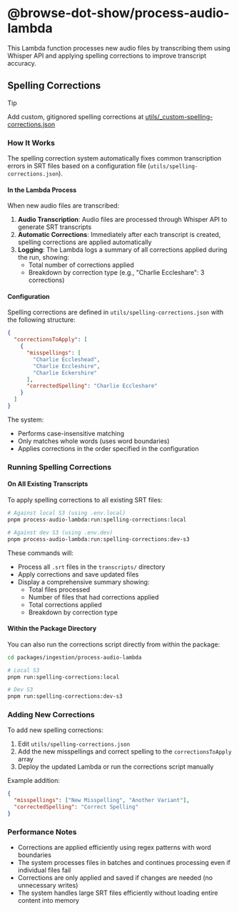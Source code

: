 # @browse-dot-show/process-audio-lambda

This Lambda function processes new audio files by transcribing them using Whisper API and applying spelling corrections to improve transcript accuracy.

## Spelling Corrections

> [!TIP]
> Add custom, gitignored spelling corrections at [utils/_custom-spelling-corrections.json](./utils/_custom-spelling-corrections.json)

### How It Works

The spelling correction system automatically fixes common transcription errors in SRT files based on a configuration file (`utils/spelling-corrections.json`). 

#### In the Lambda Process

When new audio files are transcribed:

1. **Audio Transcription**: Audio files are processed through Whisper API to generate SRT transcripts
2. **Automatic Corrections**: Immediately after each transcript is created, spelling corrections are applied automatically
3. **Logging**: The Lambda logs a summary of all corrections applied during the run, showing:
   - Total number of corrections applied
   - Breakdown by correction type (e.g., "Charlie Eccleshare": 3 corrections)

#### Configuration

Spelling corrections are defined in `utils/spelling-corrections.json` with the following structure:

```json
{
  "correctionsToApply": [
    {
      "misspellings": [
        "Charlie Eccleshead",
        "Charlie Eccleshire",
        "Charlie Eckershire"
      ],
      "correctedSpelling": "Charlie Eccleshare"
    }
  ]
}
```

The system:
- Performs case-insensitive matching
- Only matches whole words (uses word boundaries)
- Applies corrections in the order specified in the configuration

### Running Spelling Corrections

#### On All Existing Transcripts

To apply spelling corrections to all existing SRT files:

```bash
# Against local S3 (using .env.local)
pnpm process-audio-lambda:run:spelling-corrections:local

# Against dev S3 (using .env.dev)
pnpm process-audio-lambda:run:spelling-corrections:dev-s3
```

These commands will:
- Process all `.srt` files in the `transcripts/` directory
- Apply corrections and save updated files
- Display a comprehensive summary showing:
  - Total files processed
  - Number of files that had corrections applied
  - Total corrections applied
  - Breakdown by correction type

#### Within the Package Directory

You can also run the corrections script directly from within the package:

```bash
cd packages/ingestion/process-audio-lambda

# Local S3
pnpm run:spelling-corrections:local

# Dev S3  
pnpm run:spelling-corrections:dev-s3
```

### Adding New Corrections

To add new spelling corrections:

1. Edit `utils/spelling-corrections.json`
2. Add the new misspellings and correct spelling to the `correctionsToApply` array
3. Deploy the updated Lambda or run the corrections script manually

Example addition:
```json
{
  "misspellings": ["New Misspelling", "Another Variant"],
  "correctedSpelling": "Correct Spelling"
}
```

### Performance Notes

- Corrections are applied efficiently using regex patterns with word boundaries
- The system processes files in batches and continues processing even if individual files fail
- Corrections are only applied and saved if changes are needed (no unnecessary writes)
- The system handles large SRT files efficiently without loading entire content into memory